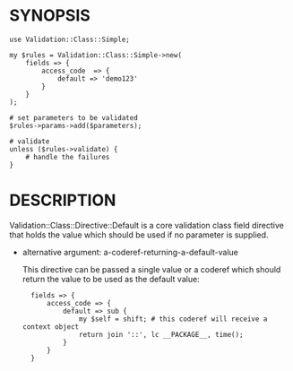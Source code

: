 # SYNOPSIS

    use Validation::Class::Simple;

    my $rules = Validation::Class::Simple->new(
        fields => {
            access_code  => {
                default => 'demo123'
            }
        }
    );

    # set parameters to be validated
    $rules->params->add($parameters);

    # validate
    unless ($rules->validate) {
        # handle the failures
    }

# DESCRIPTION

Validation::Class::Directive::Default is a core validation class field
directive that holds the value which should be used if no parameter is
supplied.

- alternative argument: a-coderef-returning-a-default-value

    This directive can be passed a single value or a coderef which should return
    the value to be used as the default value:

        fields => {
            access_code => {
                default => sub {
                    my $self = shift; # this coderef will receive a context object
                    return join '::', lc __PACKAGE__, time();
                }
            }
        }
